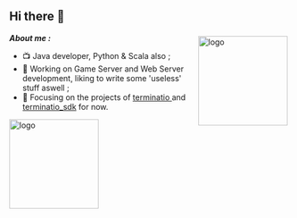 
## Hi there 👋 
<img src="https://github-readme-stats.vercel.app/api?username=joezeo&show_icons=true&hide_title=true" alt="logo" height="160" align="right" style="margin: 5px; " />
 

***About me :***   

- 📺 Java developer, Python & Scala also ;
- 📄 Working on Game Server and Web Server development, liking to write some 'useless' stuff aswell ;
- 🔨 Focusing on the projects of <a href="https://github.com/Joezeo/terminatio">terminatio </a> and <a href="https://github.com/Joezeo/terminatio_sdk">terminatio_sdk</a> for now.  
<!--
[![Linkedin](https://img.shields.io/badge/-LinkedIn-blue?style=flat&logo=Linkedin&logoColor=white)](https://www.linkedin.cn/injobs/in/joezane)
-->
<img src="https://github-profile-trophy.vercel.app/?username=joezeo&theme=flat&column=7" alt="logo" height="160" align="center" style="margin: auto; margin-bottom: 20px;" />
